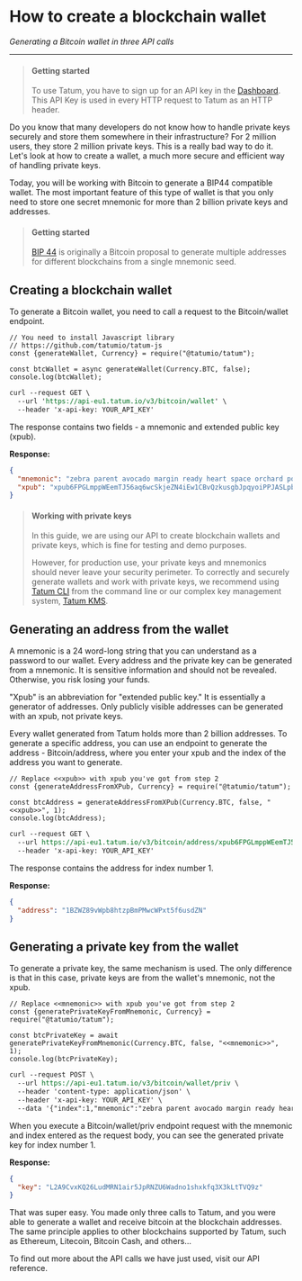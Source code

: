 # How to create a blockchain wallet

*Generating a Bitcoin wallet in three API calls*

---

<!-- theme: info -->
> #### Getting started
>
>To use Tatum, you have to sign up for an API key in the [Dashboard](https://dashboard.tatum.io/login). This API Key is used in every HTTP request to Tatum as an HTTP header.

Do you know that many developers do not know how to handle private keys securely and store them somewhere in their infrastructure? For 2 million users, they store 2 million private keys. This is a really bad way to do it. Let's look at how to create a wallet, a much more secure and efficient way of handling private keys.

Today, you will be working with Bitcoin to generate a BIP44 compatible wallet. The most important feature of this type of wallet is that you only need to store one secret mnemonic for more than 2 billion private keys and addresses.

<!-- theme: info -->
> #### Getting started
>[BIP 44](http://aaronjaramillo.org/bip-44-hierarchical-deterministic-wallets) is originally a Bitcoin proposal to generate multiple addresses for different blockchains from a single mnemonic seed.

## Creating a blockchain wallet

To generate a Bitcoin wallet, you need to call a request to the Bitcoin/wallet endpoint.

```SDK
// You need to install Javascript library
// https://github.com/tatumio/tatum-js
const {generateWallet, Currency} = require("@tatumio/tatum");

const btcWallet = async generateWallet(Currency.BTC, false);
console.log(btcWallet);
```
```REST API call
curl --request GET \
  --url 'https://api-eu1.tatum.io/v3/bitcoin/wallet' \
  --header 'x-api-key: YOUR_API_KEY'
```

The response contains two fields - a mnemonic and extended public key (xpub).

**Response:**
```json
{
  "mnemonic": "zebra parent avocado margin ready heart space orchard police junior travel today bag action rough system novel large rain detail route spare add mail",
  "xpub": "xpub6FPGLmppWEemTJ56aq6wcSkjeZN4iEw1CBvQzkusgbJpqyoiPPJASLpbduzKrNF54i348moHyoVGkyz1H2TC3iEPLfacjPFEfTENkD6YzzZ"
}
```
<!-- theme: warning -->
> #### Working with private keys
>
>In this guide, we are using our API to create blockchain wallets and private keys, which is fine for testing and demo purposes.
>
>However, for production use, your private keys and mnemonics should never leave your security perimeter. To correctly and securely generate wallets and work with private keys, we recommend using [Tatum CLI](https://github.com/tatumio/tatum-cli) from the command line or our complex key management system, [Tatum KMS](https://github.com/tatumio/tatum-kms).

## Generating an address from the wallet

A mnemonic is a 24 word-long string that you can understand as a password to our wallet. Every address and the private key can be generated from a mnemonic. It is sensitive information and should not be revealed. Otherwise, you risk losing your funds.

"Xpub" is an abbreviation for "extended public key." It is essentially a generator of addresses. Only publicly visible addresses can be generated with an xpub, not private keys.

Every wallet generated from Tatum holds more than 2 billion addresses. To generate a specific address, you can use an endpoint to generate the address - Bitcoin/address, where you enter your xpub and the index of the address you want to generate.


```SDK
// Replace <<xpub>> with xpub you've got from step 2
const {generateAddressFromXPub, Currency} = require("@tatumio/tatum");

const btcAddress = generateAddressFromXPub(Currency.BTC, false, "<<xpub>>", 1);
console.log(btcAddress);
```
```REST API call
curl --request GET \
  --url https://api-eu1.tatum.io/v3/bitcoin/address/xpub6FPGLmppWEemTJ56aq6wcSkjeZN4iEw1CBvQzkusgbJpqyoiPPJASLpbduzKrNF54i348moHyoVGkyz1H2TC3iEPLfacjPFEfTENkD6YzzZ/1 \
  --header 'x-api-key: YOUR_API_KEY'
```
The response contains the address for index number 1.

**Response:**
```json
{
  "address": "1BZWZ89vWpb8htzpBmPMwcWPxt5f6usdZN"
}
```
## Generating a private key from the wallet

To generate a private key, the same mechanism is used. The only difference is that in this case, private keys are from the wallet's mnemonic, not the xpub.

```SDK
// Replace <<mnemonic>> with xpub you've got from step 2
const {generatePrivateKeyFromMnemonic, Currency} = require("@tatumio/tatum");

const btcPrivateKey = await generatePrivateKeyFromMnemonic(Currency.BTC, false, "<<mnemonic>>", 1);
console.log(btcPrivateKey);
```
```REST API call
curl --request POST \
  --url https://api-eu1.tatum.io/v3/bitcoin/wallet/priv \
  --header 'content-type: application/json' \
  --header 'x-api-key: YOUR_API_KEY' \
  --data '{"index":1,"mnemonic":"zebra parent avocado margin ready heart space orchard police junior travel today bag action rough system novel large rain detail route spare add mail"}'
```

When you execute a Bitcoin/wallet/priv endpoint request with the mnemonic and index entered as the request body, you can see the generated private key for index number 1.

**Response:**
```json
{
  "key": "L2A9CvxKQ26LudMRN1air5JpRNZU6Wadno1shxkfq3X3kLtTVQ9z"
}
```

That was super easy. You made only three calls to Tatum, and you were able to generate a wallet and receive bitcoin at the blockchain addresses. The same principle applies to other blockchains supported by Tatum, such as Ethereum, Litecoin, Bitcoin Cash, and others...

To find out more about the API calls we have just used, visit our API reference.

















